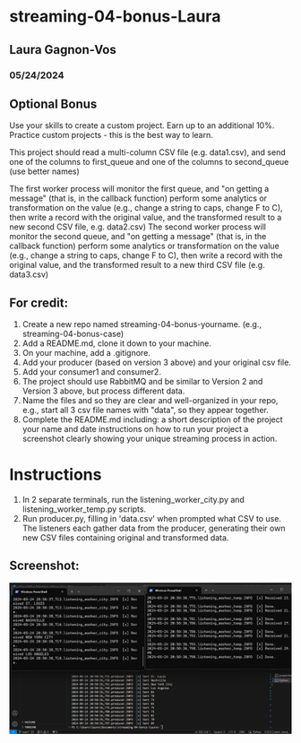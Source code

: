 # streaming-04-bonus-Laura
## Laura Gagnon-Vos
### 05/24/2024


## Optional Bonus
Use your skills to create a custom project. Earn up to an additional 10%. Practice custom projects - this is the best way to learn. 

This project should read a multi-column CSV file (e.g. data1.csv), and send one of the columns to first_queue and one of the columns to second_queue (use better names) 

The first worker process will monitor the first queue, and "on getting a message" (that is, in the callback function) perform some analytics or transformation on the value (e.g., change a string to caps, change F to C),  then write a record with the original value, and the transformed result to a new second CSV file, e.g. data2.csv)
The second worker process will monitor the second queue, and "on getting a message" (that is, in the callback function) perform some analytics or transformation on the value (e.g., change a string to caps, change F to C),  then write a record with the original value, and the transformed result to a new third CSV file (e.g. data3.csv)

## For credit:

1. Create a new repo named streaming-04-bonus-yourname. (e.g., streaming-04-bonus-case)
2. Add a README.md, clone it down to your machine. 
3. On your machine, add a .gitignore. 
4. Add your producer (based on version 3 above) and your original csv file. 
5. Add your consumer1 and consumer2. 
6. The project should use RabbitMQ and be similar to Version 2 and Version 3 above, but process different data.
7. Name the files and so they are clear and well-organized in your repo, e.g., start all 3 csv file names with "data", so they appear together. 
8. Complete the README.md including:
    a short description of the project
    your name and date
    instructions on how to run your project
    a screenshot clearly showing your unique streaming process in action. 


# Instructions
1. In 2 separate terminals, run the listening_worker_city.py and listening_worker_temp.py scripts.
2. Run producer.py, filling in 'data.csv' when prompted what CSV to use.
The listeners each gather data from the producer, generating their own new CSV files containing original and transformed data.


## Screenshot: 
![Screenshot showing both emitting and listening terminals](./screenshot.png)